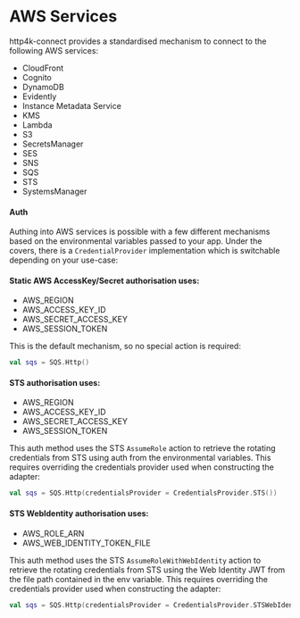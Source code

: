 # AWS Services

http4k-connect provides a standardised mechanism to connect to the following AWS services:

- CloudFront
- Cognito
- DynamoDB
- Evidently
- Instance Metadata Service
- KMS
- Lambda
- S3
- SecretsManager
- SES
- SNS
- SQS
- STS
- SystemsManager

#### Auth

Authing into AWS services is possible with a few different mechanisms based on the environmental variables passed to your app. Under the covers, there is a `CredentialProvider` implementation which is switchable depending on your use-case:

#### Static AWS AccessKey/Secret authorisation uses:
- AWS_REGION
- AWS_ACCESS_KEY_ID
- AWS_SECRET_ACCESS_KEY
- AWS_SESSION_TOKEN

This is the default mechanism, so no special action is required:
```kotlin
val sqs = SQS.Http()
```

#### STS authorisation uses:
- AWS_REGION
- AWS_ACCESS_KEY_ID
- AWS_SECRET_ACCESS_KEY
- AWS_SESSION_TOKEN

This auth method uses the STS `AssumeRole` action to retrieve the rotating credentials from STS using auth from the environmental variables. This requires overriding the credentials provider used when constructing the adapter:
```kotlin
val sqs = SQS.Http(credentialsProvider = CredentialsProvider.STS())
```

#### STS WebIdentity authorisation uses:
- AWS_ROLE_ARN
- AWS_WEB_IDENTITY_TOKEN_FILE

This auth method uses the STS `AssumeRoleWithWebIdentity` action to retrieve the rotating credentials from STS using the Web Identity JWT from the file path contained in the env variable. This requires overriding the credentials provider used when constructing the adapter:

```kotlin
val sqs = SQS.Http(credentialsProvider = CredentialsProvider.STSWebIdentity())
```

